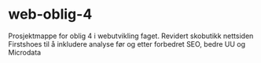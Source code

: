 # web-oblig-4
 Prosjektmappe for oblig 4 i webutvikling faget. Revidert skobutikk nettsiden Firstshoes til å inkludere analyse før og etter forbedret SEO, bedre UU og Microdata
